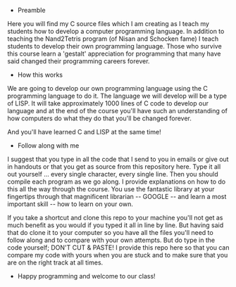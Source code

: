 * Preamble

Here you will find my C source files which I am creating as I teach my
students how to develop a computer programming language. In addition
to teaching the Nand2Tetris program (of Nisan and Schocken fame) I
teach students to develop their own programming language. Those who
survive this course learn a 'gestalt' appreciation for programming
that many have said changed their programming careers forever.

* How this works

We are going to develop our own programming language using the C
programming language to do it. The language we will develop will be a
type of LISP. It will take approximately 1000 lines of C code to
develop our language and at the end of the course you'll have such an
understanding of how computers do what they do that you'll be changed
forever. 

And you'll have learned C and LISP at the same time!

* Follow along with me

I suggest that you type in all the code that I send to you in emails
or give out in handouts or that you get as source from this repository
here. Type it all out yourself ... every single character,
every single line. Then you should compile each program as we go
along. I provide explanations on how to do this all the way
through the course. You use the fantastic library at your fingertips
through that magnificent librarian -- GOOGLE -- and learn a most 
important skill -- how to learn on your own.

If you take a shortcut and clone this repo to your machine you'll not
get as much benefit as you would if you typed it all in line by
line. But having said that do clone it to your computer so you have
all the files you'll need to follow along and to compare with your 
own attempts. But do type in the code yourself; DON'T CUT & PASTE!
I provide this repo here so that you can compare my code with
yours when you are stuck and to make sure that you are on the right
track at all times.

* Happy programming and welcome to our class!
